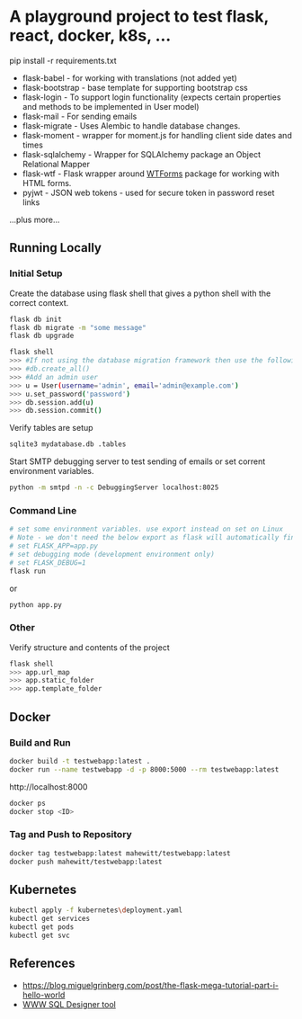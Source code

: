 # A playground project to test flask, react, docker, k8s, ...

pip install -r requirements.txt

* flask-babel - for working with translations (not added yet)
* flask-bootstrap - base template for supporting bootstrap css
* flask-login - To support login functionality (expects certain properties and methods to be implemented in User model)
* flask-mail - For sending emails
* flask-migrate - Uses Alembic to handle database changes.
* flask-moment - wrapper for moment.js for handling client side dates and times
* flask-sqlalchemy - Wrapper for SQLAlchemy package an Object Relational Mapper
* flask-wtf - Flask wrapper around [WTForms](https://wtforms.readthedocs.io/) package for working with HTML forms.
* pyjwt - JSON web tokens - used for secure token in password reset links

...plus more...

## Running Locally

### Initial Setup

Create the database using flask shell that gives a python shell with the correct context.

```bash
flask db init
flask db migrate -m "some message"
flask db upgrade

flask shell
>>> #If not using the database migration framework then use the following line
>>> #db.create_all()
>>> #Add an admin user
>>> u = User(username='admin', email='admin@example.com')
>>> u.set_password('password')
>>> db.session.add(u)
>>> db.session.commit()
```

Verify tables are setup

```bash
sqlite3 mydatabase.db .tables
```

Start SMTP debugging server to test sending of emails or set corrent environment variables.

```bash
python -m smtpd -n -c DebuggingServer localhost:8025
```

### Command Line

```bash
# set some environment variables. use export instead on set on Linux
# Note - we don't need the below export as flask will automatically find app.py
# set FLASK_APP=app.py
# set debugging mode (development environment only)
# set FLASK_DEBUG=1
flask run
```

or

```bash
python app.py
```

### Other

Verify structure and contents of the project

```bash
flask shell
>>> app.url_map
>>> app.static_folder
>>> app.template_folder
```

## Docker

### Build and Run

```bash
docker build -t testwebapp:latest .  
docker run --name testwebapp -d -p 8000:5000 --rm testwebapp:latest
```

http://localhost:8000

```bash
docker ps  
docker stop <ID>
```

### Tag and Push to Repository

```bash
docker tag testwebapp:latest mahewitt/testwebapp:latest  
docker push mahewitt/testwebapp:latest
```

## Kubernetes

```bash
kubectl apply -f kubernetes\deployment.yaml  
kubectl get services  
kubectl get pods  
kubectl get svc  
```

## References

* https://blog.miguelgrinberg.com/post/the-flask-mega-tutorial-part-i-hello-world
* [WWW SQL Designer tool](http://ondras.zarovi.cz/sql/demo)
